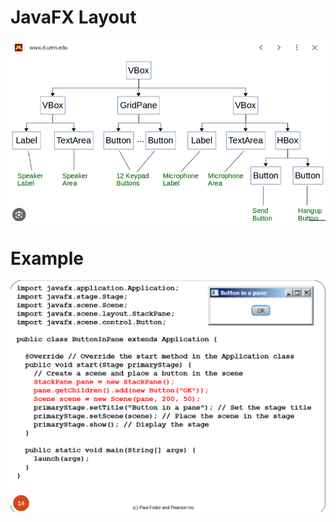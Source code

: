 # JavaFX Layout

<img src="https://github.com/nglthu/JavaGuiProject/blob/main/img/Screenshot%202024-03-18%20090738.png">

# Example

<img src="https://github.com/nglthu/JavaGuiProject/blob/main/img/Screenshot%202024-03-18%20091011.png">
